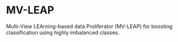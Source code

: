 # MV-LEAP
Multi-View LEArning-based data Proliferator (MV-LEAP) for boosting classification using highly imbalanced classes.
